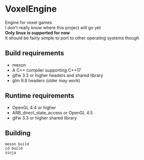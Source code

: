 # VoxelEngine
Engine for voxel games\
I don't really know where this project will go yet\
**Only linux is supported for now**\
It should be fairly simple to port to other operating systems though

## Build requirements
- meson
- A C++ compiler supporting C++17
- glfw 3.3 or higher headers and shared library
- glm 9.8 headers (older may work)

## Runtime requirements
- OpenGL 4.4 or higher
- ARB_direct_state_access or OpenGL 4.5
- glfw 3.3 or higher shared library

## Building
```
meson build
cd build
ninja
```
